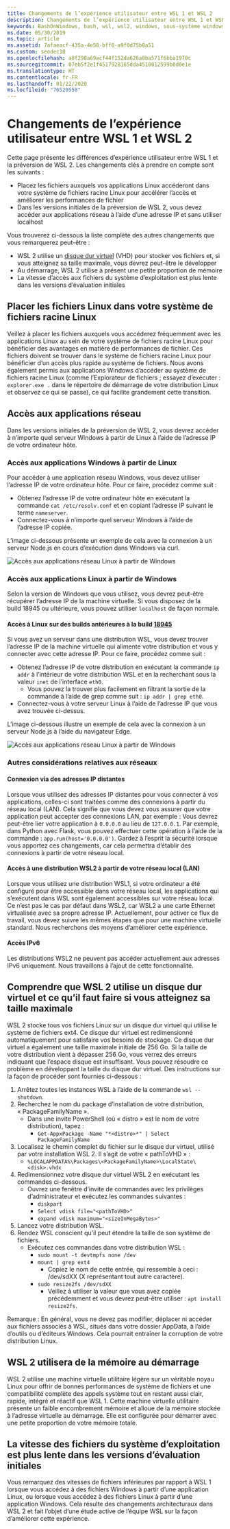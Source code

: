 ```yaml
---
title: Changements de l’expérience utilisateur entre WSL 1 et WSL 2
description: Changements de l’expérience utilisateur entre WSL 1 et WSL 2
keywords: BashOnWindows, bash, wsl, wsl2, windows, sous-système windows pour linux, sous-système windows, ubuntu, debian, suse, windows 10
ms.date: 05/30/2019
ms.topic: article
ms.assetid: 7afaeacf-435a-4e58-bff0-a9f0d75b8a51
ms.custom: seodec18
ms.openlocfilehash: a8f298a69acf44f152da626a0ba571f6bba1970c
ms.sourcegitcommit: 07eb5f2e1f4517928165dda4510012599b0d0e1e
ms.translationtype: HT
ms.contentlocale: fr-FR
ms.lasthandoff: 01/22/2020
ms.locfileid: "76520558"
---
```

# <a name="user-experience-changes-between-wsl-1-and-wsl-2"></a>Changements de l’expérience utilisateur entre WSL 1 et WSL 2

Cette page présente les différences d’expérience utilisateur entre WSL 1 et la préversion de WSL 2. Les changements clés à prendre en compte sont les suivants :

- Placez les fichiers auxquels vos applications Linux accéderont dans votre système de fichiers racine Linux pour accélérer l’accès et améliorer les performances de fichier
- Dans les versions initiales de la préversion de WSL 2, vous devez accéder aux applications réseau à l’aide d’une adresse IP et sans utiliser localhost

Vous trouverez ci-dessous la liste complète des autres changements que vous remarquerez peut-être :

- WSL 2 utilise un [disque dur virtuel](https://en.wikipedia.org/wiki/VHD_(file_format)) (VHD) pour stocker vos fichiers et, si vous atteignez sa taille maximale, vous devrez peut-être le développer
- Au démarrage, WSL 2 utilise à présent une petite proportion de mémoire
- La vitesse d’accès aux fichiers du système d’exploitation est plus lente dans les versions d’évaluation initiales

## <a name="place-your-linux-files-in-your-linux-root-file-system"></a>Placer les fichiers Linux dans votre système de fichiers racine Linux
Veillez à placer les fichiers auxquels vous accéderez fréquemment avec les applications Linux au sein de votre système de fichiers racine Linux pour bénéficier des avantages en matière de performances de fichier. Ces fichiers doivent se trouver dans le système de fichiers racine Linux pour bénéficier d’un accès plus rapide au système de fichiers. Nous avons également permis aux applications Windows d’accéder au système de fichiers racine Linux (comme l’Explorateur de fichiers ; essayez d’exécuter : `explorer.exe .` dans le répertoire de démarrage de votre distribution Linux et observez ce qui se passe), ce qui facilite grandement cette transition. 

## <a name="accessing-network-applications"></a>Accès aux applications réseau
Dans les versions initiales de la préversion de WSL 2, vous devrez accéder à n’importe quel serveur Windows à partir de Linux à l’aide de l’adresse IP de votre ordinateur hôte.

### <a name="accessing-windows-applications-from-linux"></a>Accès aux applications Windows à partir de Linux
Pour accéder à une application réseau Windows, vous devez utiliser l’adresse IP de votre ordinateur hôte. Pour ce faire, procédez comme suit :

- Obtenez l’adresse IP de votre ordinateur hôte en exécutant la commande `cat /etc/resolv.conf` et en copiant l’adresse IP suivant le terme `nameserver`. 
- Connectez-vous à n’importe quel serveur Windows à l’aide de l’adresse IP copiée.

L’image ci-dessous présente un exemple de cela avec la connexion à un serveur Node.js en cours d’exécution dans Windows via curl. 

![Accès aux applications réseau Linux à partir de Windows](media/wsl2-network-l2w.png)

### <a name="accessing-linux-applications-from-windows"></a>Accès aux applications Linux à partir de Windows

Selon la version de Windows que vous utilisez, vous devrez peut-être récupérer l’adresse IP de la machine virtuelle. Si vous disposez de la build 18945 ou ultérieure, vous pouvez utiliser `localhost` de façon normale. 

#### <a name="accessing-linux-on-builds-lower-than-18945"></a>Accès à Linux sur des builds antérieures à la build [18945](https://blogs.windows.com/windowsexperience/2019/07/26/announcing-windows-10-insider-preview-build-18945/)

Si vous avez un serveur dans une distribution WSL, vous devez trouver l’adresse IP de la machine virtuelle qui alimente votre distribution et vous y connecter avec cette adresse IP. Pour ce faire, procédez comme suit :

- Obtenez l’adresse IP de votre distribution en exécutant la commande `ip addr` à l’intérieur de votre distribution WSL et en la recherchant sous la valeur `inet` de l’interface `eth0`.
   - Vous pouvez la trouver plus facilement en filtrant la sortie de la commande à l’aide de grep comme suit : `ip addr | grep eth0`.
- Connectez-vous à votre serveur Linux à l’aide de l’adresse IP que vous avez trouvée ci-dessus.

L’image ci-dessous illustre un exemple de cela avec la connexion à un serveur Node.js à l’aide du navigateur Edge.

![Accès aux applications réseau Linux à partir de Windows](media/wsl2-network-w2l.jpg)

### <a name="other-networking-considerations"></a>Autres considérations relatives aux réseaux

#### <a name="connecting-via-remote-ip-addresses"></a>Connexion via des adresses IP distantes

Lorsque vous utilisez des adresses IP distantes pour vous connecter à vos applications, celles-ci sont traitées comme des connexions à partir du réseau local (LAN). Cela signifie que vous devez vous assurer que votre application peut accepter des connexions LAN, par exemple : Vous devrez peut-être lier votre application à `0.0.0.0` au lieu de `127.0.0.1`. Par exemple, dans Python avec Flask, vous pouvez effectuer cette opération à l’aide de la commande : `app.run(host='0.0.0.0')`. Gardez à l’esprit la sécurité lorsque vous apportez ces changements, car cela permettra d’établir des connexions à partir de votre réseau local. 

#### <a name="accessing-a-wsl2-distro-from-your-local-area-network-lan"></a>Accès à une distribution WSL2 à partir de votre réseau local (LAN)

Lorsque vous utilisez une distribution WSL1, si votre ordinateur a été configuré pour être accessible dans votre réseau local, les applications qui s’exécutent dans WSL sont également accessibles sur votre réseau local. Ce n’est pas le cas par défaut dans WSL2, car WSL2 a une carte Ethernet virtualisée avec sa propre adresse IP. Actuellement, pour activer ce flux de travail, vous devez suivre les mêmes étapes que pour une machine virtuelle standard. Nous recherchons des moyens d’améliorer cette expérience.

#### <a name="ipv6-access"></a>Accès IPv6

Les distributions WSL2 ne peuvent pas accéder actuellement aux adresses IPv6 uniquement. Nous travaillons à l’ajout de cette fonctionnalité.

## <a name="understanding-wsl-2-uses-a-vhd-and-what-to-do-if-you-reach-its-max-size"></a>Comprendre que WSL 2 utilise un disque dur virtuel et ce qu’il faut faire si vous atteignez sa taille maximale
WSL 2 stocke tous vos fichiers Linux sur un disque dur virtuel qui utilise le système de fichiers ext4. Ce disque dur virtuel est redimensionné automatiquement pour satisfaire vos besoins de stockage. Ce disque dur virtuel a également une taille maximale initiale de 256 Go. Si la taille de votre distribution vient à dépasser 256 Go, vous verrez des erreurs indiquant que l’espace disque est insuffisant. Vous pouvez résoudre ce problème en développant la taille du disque dur virtuel. Des instructions sur la façon de procéder sont fournies ci-dessous :

1. Arrêtez toutes les instances WSL à l’aide de la commande `wsl --shutdown`.
2. Recherchez le nom du package d’installation de votre distribution, « PackageFamilyName ».
   - Dans une invite PowerShell (où « distro » est le nom de votre distribution), tapez :
      - `Get-AppxPackage -Name "*<distro>*" | Select PackageFamilyName`
3. Localisez le chemin complet du fichier sur le disque dur virtuel, utilisé par votre installation WSL 2. Il s’agit de votre « pathToVHD » :
     - `%LOCALAPPDATA%\Packages\<PackageFamilyName>\LocalState\<disk>.vhdx`
4. Redimensionnez votre disque dur virtuel WSL 2 en exécutant les commandes ci-dessous.
   - Ouvrez une fenêtre d’invite de commandes avec les privilèges d’administrateur et exécutez les commandes suivantes :
      - `diskpart`
      - `Select vdisk file="<pathToVHD>"`
      - `expand vdisk maximum="<sizeInMegaBytes>"`
5. Lancez votre distribution WSL.
6. Rendez WSL conscient qu’il peut étendre la taille de son système de fichiers.
   - Exécutez ces commandes dans votre distribution WSL :
      - `sudo mount -t devtmpfs none /dev`
      - `mount | grep ext4`
         - Copiez le nom de cette entrée, qui ressemble à ceci : /dev/sdXX (X représentant tout autre caractère).
      - `sudo resize2fs /dev/sdXX`
         - Veillez à utiliser la valeur que vous avez copiée précédemment et vous devrez peut-être utiliser : `apt install resize2fs`.

Remarque : En général, vous ne devez pas modifier, déplacer ni accéder aux fichiers associés à WSL, situés dans votre dossier AppData, à l’aide d’outils ou d’éditeurs Windows. Cela pourrait entraîner la corruption de votre distribution Linux.

## <a name="wsl-2-will-use-some-memory-on-startup"></a>WSL 2 utilisera de la mémoire au démarrage
WSL 2 utilise une machine virtuelle utilitaire légère sur un véritable noyau Linux pour offrir de bonnes performances de système de fichiers et une compatibilité complète des appels système tout en restant aussi clair, rapide, intégré et réactif que WSL 1. Cette machine virtuelle utilitaire présente un faible encombrement mémoire et alloue de la mémoire stockée à l’adresse virtuelle au démarrage. Elle est configurée pour démarrer avec une petite proportion de votre mémoire totale.

## <a name="cross-os-file-speed-will-be-slower-in-initial-preview-builds"></a>La vitesse des fichiers du système d’exploitation est plus lente dans les versions d’évaluation initiales
Vous remarquez des vitesses de fichiers inférieures par rapport à WSL 1 lorsque vous accédez à des fichiers Windows à partir d’une application Linux, ou lorsque vous accédez à des fichiers Linux à partir d’une application Windows. Cela résulte des changements architecturaux dans WSL 2 et fait l’objet d’une étude active de l’équipe WSL sur la façon d’améliorer cette expérience.
